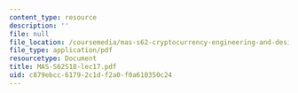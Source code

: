```yaml
---
content_type: resource
description: ''
file: null
file_location: /coursemedia/mas-s62-cryptocurrency-engineering-and-design-spring-2018/c879ebcc61792c1df2a0f0a610350c24_MAS-S62S18-lec17.pdf
file_type: application/pdf
resourcetype: Document
title: MAS-S62S18-lec17.pdf
uid: c879ebcc-6179-2c1d-f2a0-f0a610350c24
---
```

